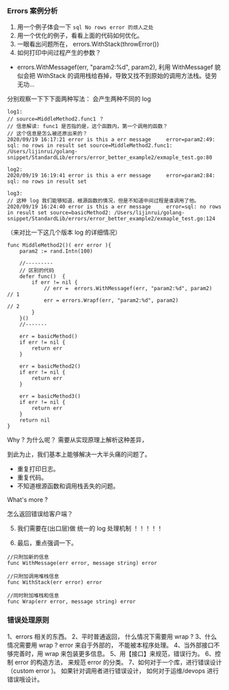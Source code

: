 ### Errors 案例分析

1. 用一个例子体会一下 `sql No rows error 的烦人之处`
2. 用一个优化的例子，看看上面的代码如何优化。 
3. 一眼看出问题所在， errors.WithStack(throwError()) 
4. 如何打印中间过程产生的参数？ 

- errors.WithMessagef(err, "param2:%d", param2), 利用 WithMessagef 貌似会把
WithStack 的调用栈给吞掉，导致又找不到原始的调用方法栈。徒劳无功...

分别观察一下下下面两种写法：
会产生两种不同的 log

```
log1:
// source=MiddleMethod2.func1 ？
// 信息解读: func1 是否指的是，这个函数内，第一个调用的函数？
// 这个信息是怎么被还原出来的？
2020/09/19 16:17:21 error is this a err message     error=param2:49: sql: no rows in result set source=MiddleMethod2.func1: /Users/lijinrui/golang-snippet/StandardLib/errors/error_better_example2/exmaple_test.go:80

log2:
2020/09/19 16:19:41 error is this a err message     error=param2:84: sql: no rows in result set

log3:
// 这种 log 我们能够知道，根源函数的情况，但是不知道中间过程是谁调用了他。 
2020/09/19 16:24:40 error is this a err message     error=sql: no rows in result set source=basicMethod2: /Users/lijinrui/golang-snippet/StandardLib/errors/error_better_example2/exmaple_test.go:124
```

（来对比一下这几个版本 log 的详细情况）

```golang
func MiddleMethod2()( err error ){
	param2 := rand.Intn(100)

    //---------
    // 区别的代码
	defer func()  {
		if err != nil {
			// err =  errors.WithMessagef(err, "param2:%d", param2)   // 1 
			err = errors.Wrapf(err, "param2:%d", param2)              // 2
		}
	}()
	//-------

	err = basicMethod()
	if err != nil {
		return err
	}

	err = basicMethod2()
	if err != nil {
		return err
	}

	err = basicMethod3()
	if err != nil {
		return err
	}
	return nil
}
```


Why ? 为什么呢？ 需要从实现原理上解析这种差异， 

到此为止，我们基本上能够解决一大半头痛的问题了。 
- 重复打印日志。
- 重复代码。
- 不知道根源函数和调用栈丢失的问题。

What's more ?

怎么返回错误给客户端？


5. 我们需要在(出口层)做 统一的 log 处理机制 ！！！！！


6. 最后，重点强调一下。 

```
//只附加新的信息
func WithMessage(err error, message string) error

//只附加调用堆栈信息
func WithStack(err error) error

//同时附加堆栈和信息
func Wrap(err error, message string) error
```


### 错误处理原则
1、errors 相关的东西。 
2、平时普通返回， 什么情况下需要用 wrap ?
3、什么情况需要用 wrap ? error 来自于外部的， 不能被本程序处理。 
4、当外部接口不够完善时，用 wrap 来包装更多信息。 
5、用【接口】来规范，错误行为。 
6、控制 error 的构造方法， 来规范 error 的分类。 
7、如何对于一个库，进行错误设计（custom error )。 如果针对调用者进行错误设计， 如何对于运维/devops 进行错误哦设计。

